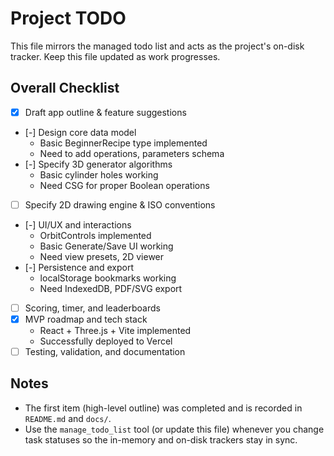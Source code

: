 # Project TODO

This file mirrors the managed todo list and acts as the project's on-disk tracker. Keep this file updated as work progresses.

## Overall Checklist

- [x] Draft app outline & feature suggestions
- [-] Design core data model
  - Basic BeginnerRecipe type implemented
  - Need to add operations, parameters schema
- [-] Specify 3D generator algorithms
  - Basic cylinder holes working
  - Need CSG for proper Boolean operations
- [ ] Specify 2D drawing engine & ISO conventions
- [-] UI/UX and interactions
  - OrbitControls implemented
  - Basic Generate/Save UI working
  - Need view presets, 2D viewer
- [-] Persistence and export
  - localStorage bookmarks working
  - Need IndexedDB, PDF/SVG export
- [ ] Scoring, timer, and leaderboards
- [x] MVP roadmap and tech stack
  - React + Three.js + Vite implemented
  - Successfully deployed to Vercel
- [ ] Testing, validation, and documentation

## Notes
- The first item (high-level outline) was completed and is recorded in `README.md` and `docs/`.
- Use the `manage_todo_list` tool (or update this file) whenever you change task statuses so the in-memory and on-disk trackers stay in sync.
